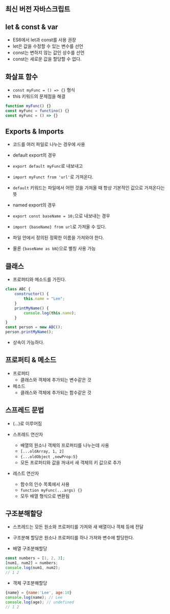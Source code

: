 ## 최신 버전 자바스크립트

## let & const & var

-   ES6에서 let과 const를 사용 권장
-   let은 값을 수정할 수 있는 변수를 선언
-   const는 변하지 않는 값인 상수를 선언
-   const는 새로운 값을 할당할 수 없다.

## 화살표 함수

-   `const myFunc = () => {}` 형식
-   this 키워드의 문제점을 해결

```js
function myFunc() {}
const myFunc = functino() {}
const myFunc = () => {}
```

## Exports & Imports

-   코드를 여러 파일로 나누는 경우에 사용
-   default export의 경우
-   `export default myFunc`로 내보내고
-   `import myFunct from 'url'`로 가져온다.
-   `default` 키워드는 파일에서 어떤 것을 가져올 때 항상 기본적인 값으로 가져온다는 뜻

-   named export의 경우
-   `export const baseName = 10;`으로 내보내는 경우
-   `import {baseName} from url`로 가져올 수 있다.
-   파일 안에서 정의된 정확한 이름을 가져와야 한다.
-   물론 `{baseName as bN}`으로 별칭 사용 가능

## 클래스

-   프로퍼티와 메소드를 가진다.

```js
class ABC {
    constructor() {
        this.name = "Lee";
    }
    printMyName() {
        console.log(this.name);
    }
}
const person = new ABC();
person.printMyName();
```

-   상속이 가능하다.

## 프로퍼티 & 메소드

-   프로퍼티
    -   클래스와 객체에 추가되는 변수같은 것
-   메소드
    -   클래스와 객체에 추가되는 함수같은 것

## 스프레드 문법

-   (...)로 이루어짐
-   스프레드 연산자

    -   배열의 원소나 객체의 프로퍼티를 나누는데 사용
    -   `[...oldArray, 1, 2]`
    -   `{...oldObject ,newProp:5}`
    -   모든 프로퍼티와 값을 꺼내서 새 객체의 키 값으로 추가

-   레스트 연산자
    -   함수의 인수 목록에서 사용
    -   `function myFunc(...args) {}`
    -   모두 배열 형식으로 변환됨

## 구조분해할당

-   스프레드는 모든 원소와 프로퍼티를 가져와 새 배열이나 객체 등에 전달
-   구조분해 할당은 원소나 프로퍼티를 하나 가져와 변수에 할당한다.

-   배열 구조분해할당

```js
const numbers = [1, 2, 3];
[num1, num2] = numbers;
console.log(num1, num2);
// 1 2
```

-   객체 구조분해할당

```js
{name} = {name:'Lee', age:10}
console.log(name); // Lee
console.log(age); // undefined
// 1 2
```
